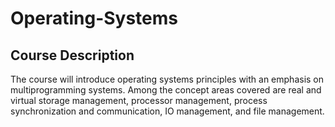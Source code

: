 # Operating-Systems  
## Course Description  
The course will introduce operating systems principles with an emphasis on multiprogramming systems. Among the concept areas covered are real and virtual storage management, processor management, process synchronization and communication, IO management, and file management.  
  
